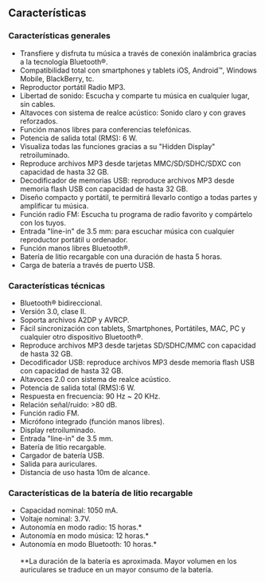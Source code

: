 ## Características

### Características generales

* Transfiere y disfruta tu música a través de conexión inalámbrica gracias a la tecnología Bluetooth®.
* Compatibilidad total con smartphones y tablets iOS, Android™, Windows Mobile, BlackBerry, tc.
* Reproductor portátil Radio MP3.
* Libertad de sonido: Escucha y comparte tu música en cualquier lugar, sin cables.
* Altavoces con sistema de realce acústico: Sonido claro y con graves reforzados.
* Función manos libres para conferencias telefónicas.
* Potencia de salida total (RMS): 6 W.
* Visualiza todas las funciones gracias a su "Hidden Display"  retroiluminado.
* Reproduce archivos MP3 desde tarjetas MMC/SD/SDHC/SDXC con capacidad de hasta 32 GB.
* Decodificador de memorias USB: reproduce archivos MP3 desde memoria flash USB con capacidad de hasta 32 GB.
* Diseño compacto y portátil, te permitirá llevarlo contigo a todas partes y amplificar tu música.
* Función radio FM: Escucha tu programa de radio favorito y compártelo con los tuyos.
* Entrada "line-in" de 3.5 mm: para escuchar música con cualquier reproductor portátil u ordenador.
* Función manos libres Bluetooth®.
* Batería de litio recargable con una duración de hasta 5 horas.
* Carga de batería a través de puerto USB.

### Características técnicas

* Bluetooth® bidireccional.
* Versión 3.0, clase II.
* Soporta archivos A2DP y AVRCP.
* Fácil sincronización con tablets, Smartphones, Portátiles, MAC, PC y cualquier otro dispositivo Bluetooth®.
* Reproduce archivos MP3 desde tarjetas SD/SDHC/MMC con capacidad de hasta 32 GB.
* Decodificador USB: reproduce archivos MP3 desde memoria flash USB con capacidad de hasta 32 GB.
* Altavoces 2.0 con sistema de realce acústico.
* Potencia de salida total (RMS):6 W.
* Respuesta en frecuencia: 90 Hz ~ 20 KHz.
* Relación señal/ruido: >80 dB.
* Función radio FM.
* Micrófono integrado (función manos libres).
* Display retroiluminado.
* Entrada "line-in" de 3.5 mm.
* Batería de litio recargable.
* Cargador de batería USB.
* Salida para auriculares.
* Distancia de uso hasta 10m de alcance.


### Características de la batería de litio recargable

* Capacidad nominal: 1050 mA.
* Voltaje nominal: 3.7V.
* Autonomía en modo radio: 15 horas.*
* Autonomía en modo música: 12 horas.*
* Autonomía en modo Bluetooth: 10 horas.*
<br/><br/>
 **La duración de la batería es aproximada. Mayor volumen en los auriculares se traduce en un mayor consumo de la batería.
